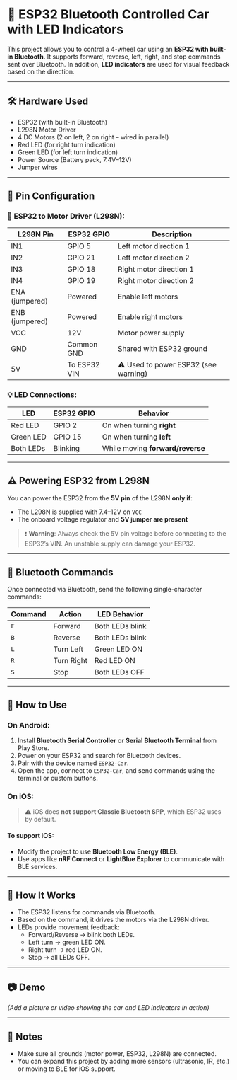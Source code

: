 # 🚗 ESP32 Bluetooth Controlled Car with LED Indicators

This project allows you to control a 4-wheel car using an **ESP32 with built-in Bluetooth**. It supports forward, reverse, left, right, and stop commands sent over Bluetooth. In addition, **LED indicators** are used for visual feedback based on the direction.

---

## 🛠️ Hardware Used

- ESP32 (with built-in Bluetooth)
- L298N Motor Driver
- 4 DC Motors (2 on left, 2 on right – wired in parallel)
- Red LED (for right turn indication)
- Green LED (for left turn indication)
- Power Source (Battery pack, 7.4V–12V)
- Jumper wires

---

## 🔌 Pin Configuration

### 🔧 ESP32 to Motor Driver (L298N):

| L298N Pin     | ESP32 GPIO | Description              |
|---------------|------------|--------------------------|
| IN1           | GPIO 5     | Left motor direction 1   |
| IN2           | GPIO 21    | Left motor direction 2   |
| IN3           | GPIO 18    | Right motor direction 1  |
| IN4           | GPIO 19    | Right motor direction 2  |
| ENA (jumpered)| Powered    | Enable left motors       |
| ENB (jumpered)| Powered    | Enable right motors      |
| VCC           | 12V        | Motor power supply       |
| GND           | Common GND | Shared with ESP32 ground |
| 5V            | To ESP32 VIN | ⚠️ Used to power ESP32 (see warning) |

### 💡 LED Connections:

| LED         | ESP32 GPIO | Behavior                     |
|-------------|------------|------------------------------|
| Red LED     | GPIO 2     | On when turning **right**    |
| Green LED   | GPIO 15    | On when turning **left**     |
| Both LEDs   | Blinking   | While moving **forward/reverse** |

---

## ⚠️ Powering ESP32 from L298N

You can power the ESP32 from the **5V pin** of the L298N **only if**:
- The L298N is supplied with 7.4–12V on `VCC`
- The onboard voltage regulator and **5V jumper are present**

> ❗ **Warning**: Always check the 5V pin voltage before connecting to the ESP32’s VIN. An unstable supply can damage your ESP32.

---

## 📱 Bluetooth Commands

Once connected via Bluetooth, send the following single-character commands:

| Command | Action     | LED Behavior                    |
|---------|------------|----------------------------------|
| `F`     | Forward    | Both LEDs blink                 |
| `B`     | Reverse    | Both LEDs blink                 |
| `L`     | Turn Left  | Green LED ON                    |
| `R`     | Turn Right | Red LED ON                      |
| `S`     | Stop       | Both LEDs OFF                   |

---

## 📲 How to Use

### On **Android**:
1. Install **Bluetooth Serial Controller** or **Serial Bluetooth Terminal** from Play Store.
2. Power on your ESP32 and search for Bluetooth devices.
3. Pair with the device named `ESP32-Car`.
4. Open the app, connect to `ESP32-Car`, and send commands using the terminal or custom buttons.

### On **iOS**:
> ⚠️ iOS does **not support Classic Bluetooth SPP**, which ESP32 uses by default.

#### To support iOS:
- Modify the project to use **Bluetooth Low Energy (BLE)**.
- Use apps like **nRF Connect** or **LightBlue Explorer** to communicate with BLE services.

---

## 🧠 How It Works

- The ESP32 listens for commands via Bluetooth.
- Based on the command, it drives the motors via the L298N driver.
- LEDs provide movement feedback:
  - Forward/Reverse → blink both LEDs.
  - Left turn → green LED ON.
  - Right turn → red LED ON.
  - Stop → all LEDs OFF.

---

## 📷 Demo

*(Add a picture or video showing the car and LED indicators in action)*

---

## 📎 Notes

- Make sure all grounds (motor power, ESP32, L298N) are connected.
- You can expand this project by adding more sensors (ultrasonic, IR, etc.) or moving to BLE for iOS support.
